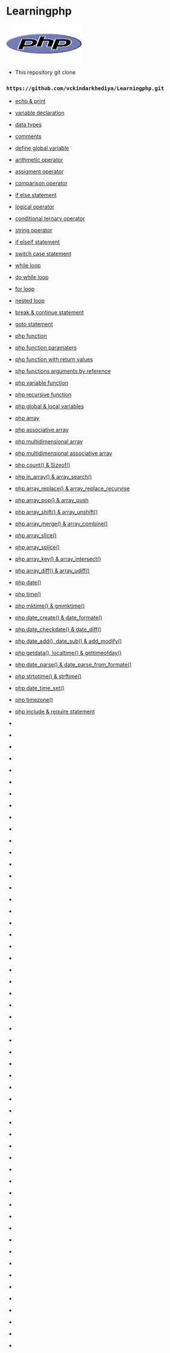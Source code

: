 # Learningphp

<code><img src="https://github.com/devicons/devicon/blob/master/icons/php/php-original.svg" title="php" alt="php" width="200" height="100"/></code>

* This repository git clone 
### `https://github.com/vckindarkhediya/Learningphp.git`

* [echo & print](https://github.com/vckindarkhediya/Learningphp/blob/php/Day-1-Learning/index.php)
* [variable declaration ](https://github.com/vckindarkhediya/Learningphp/blob/php/Day-2-Learning/index.php)
* [data types ](https://github.com/vckindarkhediya/Learningphp/blob/php/Day-3-Learning/index.php)
* [comments ](https://github.com/vckindarkhediya/Learningphp/blob/php/Day-4-Learning/index.php)
* [define global variable](https://github.com/vckindarkhediya/Learningphp/blob/php/Day-5-Learning/index.php)

* [arithmetic operator](https://github.com/vckindarkhediya/Learningphp/blob/php/Day-6-Learning/index.php)

* [assigment operator](https://github.com/vckindarkhediya/Learningphp/blob/php/Day-7-Learning/index.php)
* [comparison operator](https://github.com/vckindarkhediya/Learningphp/blob/php/Day-8-Learning/index.php)
* [if else statement](https://github.com/vckindarkhediya/Learningphp/blob/php/Day-9-Learning/index.php)
* [logical operator](https://github.com/vckindarkhediya/Learningphp/blob/php/Day-10-Learning/index.php)
* [conditional ternary operator](https://github.com/vckindarkhediya/Learningphp/blob/php/Day-11-Learning/index.php)
* [string operator](https://github.com/vckindarkhediya/Learningphp/blob/php/Day-12-Learning/index.php)
* [if elseif statement](https://github.com/vckindarkhediya/Learningphp/blob/php/Day-13-Learning/index.php)
* [switch case statement](https://github.com/vckindarkhediya/Learningphp/blob/php/Day-14-Learning/index.php)
* [while loop](https://github.com/vckindarkhediya/Learningphp/blob/php/Day-15-Learning/index.php)
* [do while loop](https://github.com/vckindarkhediya/Learningphp/blob/php/Day-16-Learning/index.php)
* [for loop](https://github.com/vckindarkhediya/Learningphp/blob/php/Day-17-Learning/index.php)
* [nested loop](https://github.com/vckindarkhediya/Learningphp/blob/php/Day-18-Learning/index.php)
* [break & continue statement](https://github.com/vckindarkhediya/Learningphp/blob/php/Day-19-Learning/index.php)
* [goto statement](https://github.com/vckindarkhediya/Learningphp/blob/php/Day-20-Learning/index.php)
* [php function](https://github.com/vckindarkhediya/Learningphp/blob/php/Day-21-Learning/index.php)
* [php function paramaters](https://github.com/vckindarkhediya/Learningphp/blob/php/Day-22-Learning/index.php)
* [php function with return values](https://github.com/vckindarkhediya/Learningphp/blob/php/Day-23-Learning/index.php)
* [php functions arguments by reference](https://github.com/vckindarkhediya/Learningphp/blob/php/Day-24-Learning/index.php)
* [php variable function](https://github.com/vckindarkhediya/Learningphp/blob/php/Day-25-Learning/index.php)
* [php recursive function](https://github.com/vckindarkhediya/Learningphp/blob/php/Day-26-Learning/index.php)
* [php global & local variables](https://github.com/vckindarkhediya/Learningphp/blob/php/Day-27-Learning/index.php)
* [php array](https://github.com/vckindarkhediya/Learningphp/blob/php/Day-28-Learning/index.php)
* [php associative array](https://github.com/vckindarkhediya/Learningphp/blob/php/Day-29-Learning/index.php)
* [php multidimensional array](https://github.com/vckindarkhediya/Learningphp/blob/php/Day-30-Learning/index.php)
* [php multidimensional associative array](https://github.com/vckindarkhediya/Learningphp/blob/php/Day-31-Learning/index.php)
* [php count() & Sizeof()](https://github.com/vckindarkhediya/Learningphp/blob/php/Day-32-Learning/index.php)
* [php in_array() & array_search()](https://github.com/vckindarkhediya/Learningphp/blob/php/Day-33-Learning/index.php)
* [php array_replace() & array_replace_recurvise](https://github.com/vckindarkhediya/Learningphp/blob/php/Day-34-Learning/index.php)
* [php array_pop() & array_push](https://github.com/vckindarkhediya/Learningphp/blob/php/Day-35-Learning/index.php)
* [php array_shift() & array_unshift()](https://github.com/vckindarkhediya/Learningphp/blob/php/Day-36-Learning/index.php)
* [php array_merge() & array_combine()](https://github.com/vckindarkhediya/Learningphp/blob/php/Day-37-Learning/index.php)
* [php array_slice()](https://github.com/vckindarkhediya/Learningphp/blob/php/Day-38-Learning/index.php)
* [php array_splice()](https://github.com/vckindarkhediya/Learningphp/blob/php/Day-39-Learning/index.php)
* [php array_key() & array_intersect()](https://github.com/vckindarkhediya/Learningphp/blob/php/Day-40-Learning/index.php)
* [php array_diff() & array_udiff()](https://github.com/vckindarkhediya/Learningphp/blob/php/Day-41-Learning/index.php)
* [php date()](https://github.com/vckindarkhediya/Learningphp/blob/php/Day-42-Learning/index.php)
* [php time()](https://github.com/vckindarkhediya/Learningphp/blob/php/Day-43-Learning/index.php)
* [php mktime() & gmmktime()](https://github.com/vckindarkhediya/Learningphp/blob/php/Day-44-Learning/index.php)
* [php date_create() & date_formate()](https://github.com/vckindarkhediya/Learningphp/blob/php/Day-45-Learning/index.php)
* [php date_checkdate() & date_diff()](https://github.com/vckindarkhediya/Learningphp/blob/php/Day-46-Learning/index.php)
* [php date_add(), date_sub() & add_modify()](https://github.com/vckindarkhediya/Learningphp/blob/php/Day-47-Learning/index.php)
* [php getdata(), localtime() & gettimeofday()](https://github.com/vckindarkhediya/Learningphp/blob/php/Day-48-Learning/index.php)
* [php date_parse() & date_parse_from_formate()](https://github.com/vckindarkhediya/Learningphp/blob/php/Day-49-Learning/index.php)
* [php strtotime() & strftime()](https://github.com/vckindarkhediya/Learningphp/blob/php/Day-50-Learning/index.php)
* [php date_time_set()](https://github.com/vckindarkhediya/Learningphp/blob/php/Day-51-Learning/index.php)
* [php timezone()](https://github.com/vckindarkhediya/Learningphp/blob/php/Day-52-Learning/index.php)
* [php include & require statement](https://github.com/vckindarkhediya/Learningphp/blob/php/Day-53-Learning/index.php)
* [](https://github.com/vckindarkhediya/Learningphp/blob/php/Day-4-Learning/index.php)
* [](https://github.com/vckindarkhediya/Learningphp/blob/php/Day-4-Learning/index.php)
* [](https://github.com/vckindarkhediya/Learningphp/blob/php/Day-4-Learning/index.php)
* [](https://github.com/vckindarkhediya/Learningphp/blob/php/Day-4-Learning/index.php)
* [](https://github.com/vckindarkhediya/Learningphp/blob/php/Day-4-Learning/index.php)
* [](https://github.com/vckindarkhediya/Learningphp/blob/php/Day-4-Learning/index.php)
* [](https://github.com/vckindarkhediya/Learningphp/blob/php/Day-4-Learning/index.php)
* [](https://github.com/vckindarkhediya/Learningphp/blob/php/Day-4-Learning/index.php)
* [](https://github.com/vckindarkhediya/Learningphp/blob/php/Day-4-Learning/index.php)
* [](https://github.com/vckindarkhediya/Learningphp/blob/php/Day-4-Learning/index.php)
* [](https://github.com/vckindarkhediya/Learningphp/blob/php/Day-4-Learning/index.php)
* [](https://github.com/vckindarkhediya/Learningphp/blob/php/Day-4-Learning/index.php)
* [](https://github.com/vckindarkhediya/Learningphp/blob/php/Day-4-Learning/index.php)
* [](https://github.com/vckindarkhediya/Learningphp/blob/php/Day-4-Learning/index.php)
* [](https://github.com/vckindarkhediya/Learningphp/blob/php/Day-4-Learning/index.php)
* [](https://github.com/vckindarkhediya/Learningphp/blob/php/Day-4-Learning/index.php)
* [](https://github.com/vckindarkhediya/Learningphp/blob/php/Day-4-Learning/index.php)
* [](https://github.com/vckindarkhediya/Learningphp/blob/php/Day-4-Learning/index.php)
* [](https://github.com/vckindarkhediya/Learningphp/blob/php/Day-4-Learning/index.php)
* [](https://github.com/vckindarkhediya/Learningphp/blob/php/Day-4-Learning/index.php)
* [](https://github.com/vckindarkhediya/Learningphp/blob/php/Day-4-Learning/index.php)
* [](https://github.com/vckindarkhediya/Learningphp/blob/php/Day-4-Learning/index.php)
* [](https://github.com/vckindarkhediya/Learningphp/blob/php/Day-4-Learning/index.php)
* [](https://github.com/vckindarkhediya/Learningphp/blob/php/Day-4-Learning/index.php)
* [](https://github.com/vckindarkhediya/Learningphp/blob/php/Day-4-Learning/index.php)
* [](https://github.com/vckindarkhediya/Learningphp/blob/php/Day-4-Learning/index.php)
* [](https://github.com/vckindarkhediya/Learningphp/blob/php/Day-4-Learning/index.php)
* [](https://github.com/vckindarkhediya/Learningphp/blob/php/Day-4-Learning/index.php)
* [](https://github.com/vckindarkhediya/Learningphp/blob/php/Day-4-Learning/index.php)
* [](https://github.com/vckindarkhediya/Learningphp/blob/php/Day-4-Learning/index.php)
* [](https://github.com/vckindarkhediya/Learningphp/blob/php/Day-4-Learning/index.php)
* [](https://github.com/vckindarkhediya/Learningphp/blob/php/Day-4-Learning/index.php)
* [](https://github.com/vckindarkhediya/Learningphp/blob/php/Day-4-Learning/index.php)
* [](https://github.com/vckindarkhediya/Learningphp/blob/php/Day-4-Learning/index.php)
* [](https://github.com/vckindarkhediya/Learningphp/blob/php/Day-4-Learning/index.php)
* [](https://github.com/vckindarkhediya/Learningphp/blob/php/Day-4-Learning/index.php)
* [](https://github.com/vckindarkhediya/Learningphp/blob/php/Day-4-Learning/index.php)
* [](https://github.com/vckindarkhediya/Learningphp/blob/php/Day-4-Learning/index.php)
* [](https://github.com/vckindarkhediya/Learningphp/blob/php/Day-4-Learning/index.php)
* [](https://github.com/vckindarkhediya/Learningphp/blob/php/Day-4-Learning/index.php)
* [](https://github.com/vckindarkhediya/Learningphp/blob/php/Day-4-Learning/index.php)
* [](https://github.com/vckindarkhediya/Learningphp/blob/php/Day-4-Learning/index.php)
* [](https://github.com/vckindarkhediya/Learningphp/blob/php/Day-4-Learning/index.php)
* [](https://github.com/vckindarkhediya/Learningphp/blob/php/Day-4-Learning/index.php)
* [](https://github.com/vckindarkhediya/Learningphp/blob/php/Day-4-Learning/index.php)
* [](https://github.com/vckindarkhediya/Learningphp/blob/php/Day-4-Learning/index.php)
* [](https://github.com/vckindarkhediya/Learningphp/blob/php/Day-4-Learning/index.php)
* [](https://github.com/vckindarkhediya/Learningphp/blob/php/Day-4-Learning/index.php)
* [](https://github.com/vckindarkhediya/Learningphp/blob/php/Day-4-Learning/index.php)
* [](https://github.com/vckindarkhediya/Learningphp/blob/php/Day-4-Learning/index.php)
* [](https://github.com/vckindarkhediya/Learningphp/blob/php/Day-4-Learning/index.php)
* [](https://github.com/vckindarkhediya/Learningphp/blob/php/Day-4-Learning/index.php)
* [](https://github.com/vckindarkhediya/Learningphp/blob/php/Day-4-Learning/index.php)
* [](https://github.com/vckindarkhediya/Learningphp/blob/php/Day-4-Learning/index.php)
